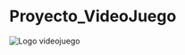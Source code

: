 # Proyecto_VideoJuego
![Logo videojuego](https://user-images.githubusercontent.com/88993892/137040449-c6724dce-6203-41c4-be80-8e96af2e6f92.jpg)
